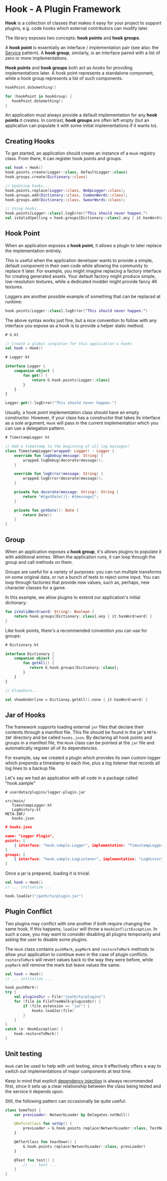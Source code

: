 # Hook - A Plugin Framework

**Hook** is a collection of classes that makes it easy for your project to support plugins, e.g.
code hooks which external contributors can modify later.

The library exposes two concepts: **hook points** and **hook groups**.

A **hook point** is essentially an interface / implementation pair (see also: the
[Service](http://gameprogrammingpatterns.com/service-locator.html) pattern). A **hook group**,
similarly, is an interface paired with a list of zero or more implementations.

**Hook points** and **hook groups** both act as _hooks_ for providing implementations later.
A hook point represents a standalone component, while a hook group represents a list of such
components.

```kotlin
hookPoint.doSomething()

for (hookPoint in hookGroup) {
   hookPoint.doSomething()
}
```

An application must always provide a default implementation for any **hook points** it creates. In
contrast, **hook groups** are often left empty (but an application can populate it with some
initial implementations if it wants to).

## Creating Hooks

To get started, an application should create an instance of a `Hook` registry class. From there, it
can register hook points and groups.

```kotlin
val hook = Hook()
hook.points.create(Logger::class, DefaultLogger::class)
hook.groups.create(Dictionary::class)

// Updating hooks...
hook.points.replace(Logger::class, NoOpLogger::class);
hook.groups.add(Dictionary::class, CommonWords::class);
hook.groups.add(Dictionary::class, SwearWords::class);

// Using hooks...
hook.points[Logger::class].logError("This should never happen.")
val isValidSpelling = hook.groups[Dictionary::class].any { it.hasWord(word) }
```

## Hook Point

When an application exposes a **hook point**, it allows a plugin to later replace the
implementation entirely.

This is useful when the application developer wants to provide a simple, default component in their
own code while allowing the community to replace it later. For example, you might imagine replacing
a factory interface for creating generated assets. Your default factory might produce simple,
low-resolution textures, while a dedicated modder might provide fancy 4K textures.

Loggers are another possible example of something that can be replaced at runtime:

```kotlin
hook.points[Logger::class].logError("This should never happen.")
```

The above syntax works just fine, but a nice convention to follow with any interface you expose as a
hook is to provide a helper static method.
```kotlin
# G.kt

// Create a global singleton for this application's hooks
val hook = Hook()
```

```kotlin
# Logger.kt

interface Logger {
    companion object {
        fun get() {
            return G.hook.points[Logger::class]
        }
    }
}
```

```kotlin
Logger.get().logError("This should never happen.")
```

Usually, a hook point implementation class should have an empty constructor. However, if your class
has a constructor that takes its interface as a sole argument, `Hook` will pass in the current
implementation which you can use a delegation pattern.

```kotlin
# TimestampLogger.kt

// Add a timestamp to the beginning of all log messages!
class TimestampLogger(wrapped: Logger) : Logger {
    override fun logDebug(message: String) {
        wrapped.logDebug(decorate(message));
    }

    override fun logError(message: String) {
        wrapped.logError(decorate(message));
    }

    private fun decorate(message: String): String {
        return "#{getDate()}: #{message}";
    }

    private fun getDate(): Date {
        return Date()
    }
}
```

## Group

When an application exposes a **hook group**, it's allows plugins to populate it with additional
entries. When the application runs, it can loop through the group and call methods on them.

Groups are useful for a variety of purposes: you can run multiple transforms on some original data,
or run a bunch of tests to reject some input. You can loop through factories that provide new
values, such as, perhaps, new character classes for a game.

In this example, we allow plugins to extend our application's initial dictionary:

```kotlin
fun isValidWord(word: String): Boolean {
    return hook.groups[Dictionary::class].any { it.hasWord(word) }
}
```

Like hook points, there's a recommended convention you can use for groups:
```kotlin
# Dictionary.kt

interface Dictionary {
    companion object {
        fun getAll() {
           return G.hook.groups[Dictionary::class];
        }
    }
}

// Elsewhere...

val showUnderline = Dictionay.getAll().none { it.hasWord(word) }
```

## Jar of Hooks

The framework supports loading external `jar` files that declare their contents through a
manifest file. This file should be found in the jar's `META-INF` directory and be called
`hooks.json`. By declaring all hook points and groups in a manifest file, the `Hook` class can be
pointed at the `jar` file and automatically register all of its dependencies.

For example, say we created a plugin which provides its own custom logger which prepends a timestamp
to each line, plus a log listener that records all log lines to a backup file.

Let's say we had an application with all code in a package called "hook.sample"

```
# userdata/plugins/logger-plugin.jar

src/main/
   TimestampLogger.kt
   LogHistory.kt
META-INF/
   hooks.json
```

```json
# hooks.json

name: "Logger Plugin",
points: [
    { interface: "hook.sample.Logger", implementation: "TimestampLogger" }
]
groups: [
    { interface: "hook.sample.LogListener", implementation: "LogHistory" }
]
```

Once a jar is prepared, loading it is trivial.
```kotlin
val hook = Hook()
// ... initialize ...

hook.loadJar("/path/to/plugin.jar")
```

## Plugin Conflict

Two plugins may conflict with one another if both require changing the same hook. If this happens,
`loadJar` will throw a `HookConflictException`. In such a case, you may want to consider disabling
all plugins temporarily and asking the user to disable some plugins.

The `Hook` class contains `pushMark`, `popMark` and `restoreToMark` methods to allow your
application to continue even in the case of plugin conflicts. `restoreToMark` will revert values
back to the way they were before, while `popMark` will remove the mark but leave values the same.

```kotlin
val hook = Hook()
// ... initialize ...

hook.pushMark()
try {
    val pluginsDir = File("/path/to/plugins")
    for (file in FileTreeWalk(pluginsDir) {
        if (file.extension == "jar") {
            hooks.loadJar(file)
        }
    }
}
catch (e: HookException) {
    hook.restoreToMark()
}
```

## Unit testing

`Hook` can be used to help with unit testing, since it effectively offers a way to switch out
implementations of major components at test time.

Keep in mind that explicit
[dependency injection](https://en.wikipedia.org/wiki/Dependency_injection) is always recommended
first, since it sets up a clear relationship between the class being tested and the service it
depends upon.

Still, the following pattern can occasionally be quite useful:

```kotlin
class SomeTest {
    var prevLoader: NetworkLoader by Delegates.notNull()

    @BeforeClass fun setUp() {
        prevLoader = G.hook.points.replace(NetworkLoader::class, TestNetworkLoader::class)
    }

    @AfterClass fun tearDown() {
        G.hook.points.replace(NetworkLoader::class, prevLoader)
    }

    @Test fun test() {
        // ... test ...
    }
}
```
